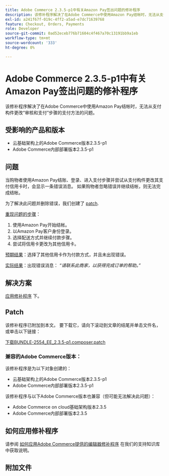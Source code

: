 ```yaml
---
title: Adobe Commerce 2.3.5-p1中有关Amazon Pay签出问题的修补程序
description: 该修补程序解决了在Adobe Commerce中使用Amazon Pay结帐时，无法从支付构件更改“审核和支付”步骤的支付方法的问题。
exl-id: a241f67f-019c-4ff2-a5ad-e7dc71639768
feature: Checkout, Orders, Payments
role: Developer
source-git-commit: 0ad52eceb776b71604c4f467a70c13191bb9a1eb
workflow-type: tm+mt
source-wordcount: '333'
ht-degree: 0%

---
```


# Adobe Commerce 2.3.5-p1中有关Amazon Pay签出问题的修补程序

该修补程序解决了在Adobe Commerce中使用Amazon Pay结帐时，无法从支付构件更改“审核和支付”步骤的支付方法的问题。

## 受影响的产品和版本

* 云基础架构上的Adobe Commerce版本2.3.5-p1
* Adobe Commerce内部部署版本2.3.5-p1

## 问题

当购物者使用Amazon Pay结账、登录、进入支付步骤并尝试从支付构件更改其支付信用卡时，会显示一条错误消息。 如果购物者忽略错误并继续结帐，则无法完成结帐。

为了解决此问题并删除错误，我们创建了 [patch](assets/BUNDLE-2554_EE_2.3.5-p1.composer.patch.zip).

<u>重现问题的步骤</u>：

1. 使用Amazon Pay开始结帐。
1. 以Amazon Pay客户身份登录。
1. 选择配送方式并继续付款步骤。
1. 尝试将信用卡更改为其他信用卡。

<u>预期结果</u>：选择了其他信用卡作为付款方式，并且未出现错误。

<u>实际结果</u>：出现错误消息： *“请联系此商家，以获得完成订单的帮助。”*

## 解决方案

[应用修补程序](assets/BUNDLE-2554_EE_2.3.5-p1.composer.patch.zip) 下。

## Patch

该修补程序已附加到本文。 要下载它，请向下滚动到文章的结尾并单击文件名，或单击以下链接：

[下载BUNDLE-2554\_EE\_2.3.5-p1.composer.patch](assets/BUNDLE-2554_EE_2.3.5-p1.composer.patch.zip)

### 兼容的Adobe Commerce版本：

该修补程序是为以下对象创建的：

* 云基础架构上的Adobe Commerce版本2.3.5-p1
* Adobe Commerce内部部署版本2.3.5-p1

该修补程序与以下Adobe Commerce版本也兼容（但可能无法解决此问题）：

* Adobe Commerce on cloud基础架构版本2.3.5
* Adobe Commerce内部部署版本2.3.5

## 如何应用修补程序

请参阅 [如何应用Adobe Commerce提供的编辑器修补程序](/help/how-to/general/how-to-apply-a-composer-patch-provided-by-magento.md) 在我们的支持知识库中获取说明。

## 附加文件

